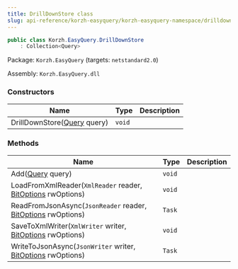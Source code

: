 ```yaml
---
title: DrillDownStore class
slug: api-reference/korzh-easyquery/korzh-easyquery-namespace/drilldownstore-class
---
```



```csharp
public class Korzh.EasyQuery.DrillDownStore
    : Collection<Query>

```
Package: `Korzh.EasyQuery` (targets: `netstandard2.0`)

Assembly: `Korzh.EasyQuery.dll`

### Constructors

| Name | Type | Description | 
| --- | --- | --- | 
| DrillDownStore([Query](/api-reference/korzh-easyquery/korzh-easyquery-namespace/query-class) query) | `void` |  | 


### Methods

| Name | Type | Description | 
| --- | --- | --- | 
| Add([Query](/api-reference/korzh-easyquery/korzh-easyquery-namespace/query-class) query) | `void` |  | 
| LoadFromXmlReader(`XmlReader` reader, [BitOptions](/api-reference/easydata-core/easydata-namespace/bitoptions-class) rwOptions) | `void` |  | 
| ReadFromJsonAsync(`JsonReader` reader, [BitOptions](/api-reference/easydata-core/easydata-namespace/bitoptions-class) rwOptions) | `Task` |  | 
| SaveToXmlWriter(`XmlWriter` writer, [BitOptions](/api-reference/easydata-core/easydata-namespace/bitoptions-class) rwOptions) | `void` |  | 
| WriteToJsonAsync(`JsonWriter` writer, [BitOptions](/api-reference/easydata-core/easydata-namespace/bitoptions-class) rwOptions) | `Task` |  |